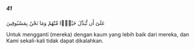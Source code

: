 ##### 41

<span class="ayah">عَلَىٰٓ أَن نُّبَدِّلَ خَيْرًۭا مِّنْهُمْ وَمَا نَحْنُ بِمَسْبُوقِينَ</span>

<span class="ayah_translation">Untuk mengganti (mereka) dengan kaum yang lebih baik dari mereka, dan Kami sekali-kali tidak dapat dikalahkan.</span>
